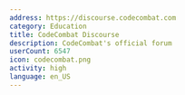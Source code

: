 ```yaml
---
address: https://discourse.codecombat.com
category: Education
title: CodeCombat Discourse
description: CodeCombat's official forum
userCount: 6547
icon: codecombat.png
activity: high
language: en_US
---
```

